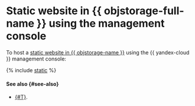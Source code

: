 # Static website in {{ objstorage-full-name }} using the management console

To host a [static website in {{ objstorage-name }}](index.md) using the {{ yandex-cloud }} management console:

{% include [static](../../../_tutorials/applied/static-console.md) %}

#### See also {#see-also}

* [{#T}](./terraform.md).